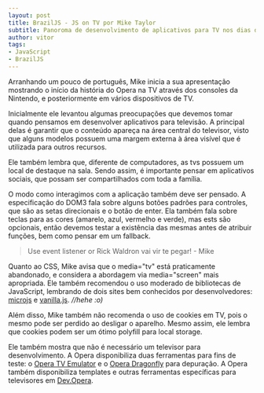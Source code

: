 ```yaml
---
layout: post
title: BrazilJS - JS on TV por Mike Taylor
subtitle: Panoroma de desenvolvimento de aplicativos para TV nos dias de hoje 
author: vitor
tags:
- JavaScript
- BrazilJS
---
```

Arranhando um pouco de português, Mike inicia a sua apresentação mostrando o início da história do Opera na TV através dos consoles da Nintendo, e posteriormente em vários dispositivos de TV.

Inicialmente ele levantou algumas preocupações que devemos tomar quando pensamos em desenvolver aplicativos para televisão. A principal delas é garantir que o conteúdo apareça na área central do televisor, visto que alguns modelos possuem uma margem externa à área visível que é utilizada para outros recursos.

Ele também lembra que, diferente de computadores, as tvs possuem um local de destaque na sala. Sendo assim, é importante pensar em aplicativos sociais, que possam ser compartilhados com toda a família.

O modo como interagimos com a aplicação também deve ser pensado. A especificação do DOM3 fala sobre alguns botões padrões para controles, que são as setas direcionais e o botão de enter. Ela também fala sobre teclas para as cores (amarelo, azul, vermelho e verde), mas ests são opcionais, então devemos testar a existência das mesmas antes de atribuir funções, bem como pensar em um fallback.

> Use event listener or Rick Waldron vai vir te pegar! - Mike

Quanto ao CSS, Mike avisa que o media="tv" está praticamente abandonado, e considera a abordagem via media="screen" mais apropriada. Ele também recomendou o uso moderado de bibliotecas de JavaScript, lembrando de dois sites bem conhecidos por desenvolvedores: [microjs](http://microjs.com/) e [vanilla.js](http://vanilla-js.com/). *//hehe :o)*

Além disso, Mike também não recomenda o uso de cookies em TV, pois o mesmo pode ser perdido ao desligar o aparelho. Mesmo assim, ele lembra que cookies podem ser um ótimo polyfill para local storage.

Ele também mostra que não é necessário um televisor para desenvolvimento. A Opera disponibiliza duas ferramentas para fins de teste: o [Opera TV Emulator](http://www.opera.com/business/tv/emulator/) e o [Opera Dragonfly](http://www.opera.com/dragonfly/) para depuração. A Opera também disponibiliza templates e outras ferramentas específicas para televisores em [Dev.Opera](dev.opera.com/tv/).
